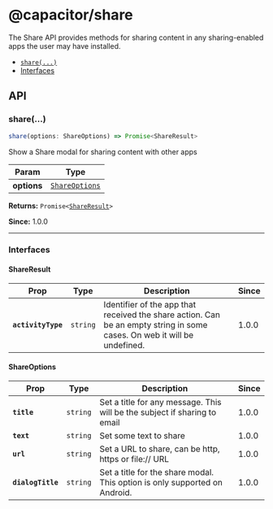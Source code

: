 # @capacitor/share

The Share API provides methods for sharing content in any sharing-enabled apps the user may have installed.

<!--DOCGEN_INDEX_START-->
* [`share(...)`](#share)
* [Interfaces](#interfaces)
<!--DOCGEN_INDEX_END-->

<!--DOCGEN_API_START-->
<!--Update the source file JSDoc comments and rerun docgen to update the docs below-->
## API

### share(...)

```typescript
share(options: ShareOptions) => Promise<ShareResult>
```

Show a Share modal for sharing content with other apps

| Param       | Type                                                  |
| ----------- | ----------------------------------------------------- |
| **options** | <code><a href="#shareoptions">ShareOptions</a></code> |

**Returns:** <code>Promise&lt;<a href="#shareresult">ShareResult</a>&gt;</code>

**Since:** 1.0.0

--------------------


### Interfaces


#### ShareResult

| Prop               | Type                | Description                                                                                                              | Since |
| ------------------ | ------------------- | ------------------------------------------------------------------------------------------------------------------------ | ----- |
| **`activityType`** | <code>string</code> | Identifier of the app that received the share action. Can be an empty string in some cases. On web it will be undefined. | 1.0.0 |


#### ShareOptions

| Prop              | Type                | Description                                                                | Since |
| ----------------- | ------------------- | -------------------------------------------------------------------------- | ----- |
| **`title`**       | <code>string</code> | Set a title for any message. This will be the subject if sharing to email  | 1.0.0 |
| **`text`**        | <code>string</code> | Set some text to share                                                     | 1.0.0 |
| **`url`**         | <code>string</code> | Set a URL to share, can be http, https or file:// URL                      | 1.0.0 |
| **`dialogTitle`** | <code>string</code> | Set a title for the share modal. This option is only supported on Android. | 1.0.0 |


<!--DOCGEN_API_END-->